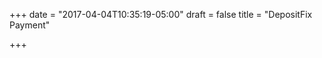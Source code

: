 +++
date = "2017-04-04T10:35:19-05:00"
draft = false
title = "DepositFix Payment"

+++

<script src="https://depositfix.s3.amazonaws.com/depositfixform.js"></script>
<script src="/js/payment.js" type="text/javascript" id="df-script"></script>